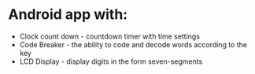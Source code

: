 # Android app with:
 - Clock count down - countdown timer with time settings
 - Code Breaker - the ability to code and decode words according to the key
 - LCD Display - display digits in the form seven-segments 
